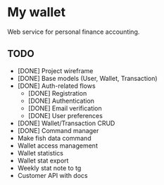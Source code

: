 # My wallet

Web service for personal finance accounting.

## TODO

- [DONE] Project wireframe
- [DONE] Base models (User, Wallet, Transaction)
- [DONE] Auth-related flows
  - [DONE] Registration
  - [DONE] Authentication
  - [DONE] Email verification
  - [DONE] User preferences
- [DONE] Wallet/Transaction CRUD
- [DONE] Command manager
- Make fish data command
- Wallet access management
- Wallet statistics
- Wallet stat export
- Weekly stat note to tg
- Customer API with docs
